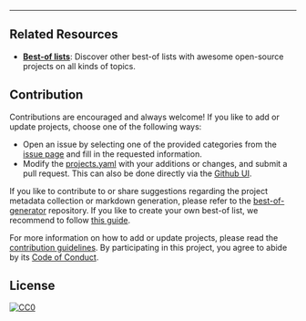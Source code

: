 
---

## Related Resources

- [**Best-of lists**](https://best-of.org): Discover other best-of lists with awesome open-source projects on all kinds of topics.

## Contribution

Contributions are encouraged and always welcome! If you like to add or update projects, choose one of the following ways:

- Open an issue by selecting one of the provided categories from the [issue page](https://github.com/jeromeza/ultimate-onboarding-best-of/issues/new/choose) and fill in the requested information.
- Modify the [projects.yaml](https://github.com/jeromeza/ultimate-onboarding-best-of/blob/main/projects.yaml) with your additions or changes, and submit a pull request. This can also be done directly via the [Github UI](https://github.com/jeromeza/ultimate-onboarding-best-of/edit/main/projects.yaml).

If you like to contribute to or share suggestions regarding the project metadata collection or markdown generation, please refer to the [best-of-generator](https://github.com/best-of-lists/best-of-generator) repository. If you like to create your own best-of list, we recommend to follow [this guide](https://github.com/best-of-lists/best-of/blob/main/create-best-of-list.md).

For more information on how to add or update projects, please read the [contribution guidelines](https://github.com/jeromeza/ultimate-onboarding-best-of/blob/main/CONTRIBUTING.md). By participating in this project, you agree to abide by its [Code of Conduct](https://github.com/jeromeza/ultimate-onboarding-best-of/blob/main/.github/CODE_OF_CONDUCT.md).

## License

[![CC0](https://mirrors.creativecommons.org/presskit/buttons/88x31/svg/by-sa.svg)](https://creativecommons.org/licenses/by-sa/4.0/)
